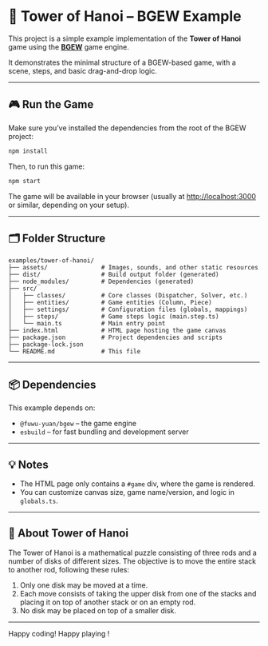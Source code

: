 # 🗼 Tower of Hanoi – BGEW Example

This project is a simple example implementation of the **Tower of Hanoi** game using the **[BGEW](https://github.com/fuwu-yuan/bgew)** game engine.

It demonstrates the minimal structure of a BGEW-based game, with a scene, steps, and basic drag-and-drop logic.

---

## 🎮 Run the Game

Make sure you’ve installed the dependencies from the root of the BGEW project:

```bash
npm install
```

Then, to run this game:

```bash
npm start
```

The game will be available in your browser (usually at [http://localhost:3000](http://localhost:3000) or similar, depending on your setup).

---

## 🗂 Folder Structure

```
examples/tower-of-hanoi/
├── assets/               # Images, sounds, and other static resources
├── dist/                 # Build output folder (generated)
├── node_modules/         # Dependencies (generated)
├── src/
│   ├── classes/          # Core classes (Dispatcher, Solver, etc.)
│   ├── entities/         # Game entities (Column, Piece)
│   ├── settings/         # Configuration files (globals, mappings)
│   ├── steps/            # Game steps logic (main.step.ts)
│   └── main.ts           # Main entry point
├── index.html            # HTML page hosting the game canvas
├── package.json          # Project dependencies and scripts
├── package-lock.json
└── README.md             # This file
```

---

## 📦 Dependencies

This example depends on:

- `@fuwu-yuan/bgew` – the game engine
- `esbuild` – for fast bundling and development server

---

## 💡 Notes

- The HTML page only contains a `#game` div, where the game is rendered.
- You can customize canvas size, game name/version, and logic in `globals.ts`.

---

## 🧠 About Tower of Hanoi

The Tower of Hanoi is a mathematical puzzle consisting of three rods and a number of disks of different sizes. The objective is to move the entire stack to another rod, following these rules:

1. Only one disk may be moved at a time.
2. Each move consists of taking the upper disk from one of the stacks and placing it on top of another stack or on an empty rod.
3. No disk may be placed on top of a smaller disk.

---

Happy coding! Happy playing !
